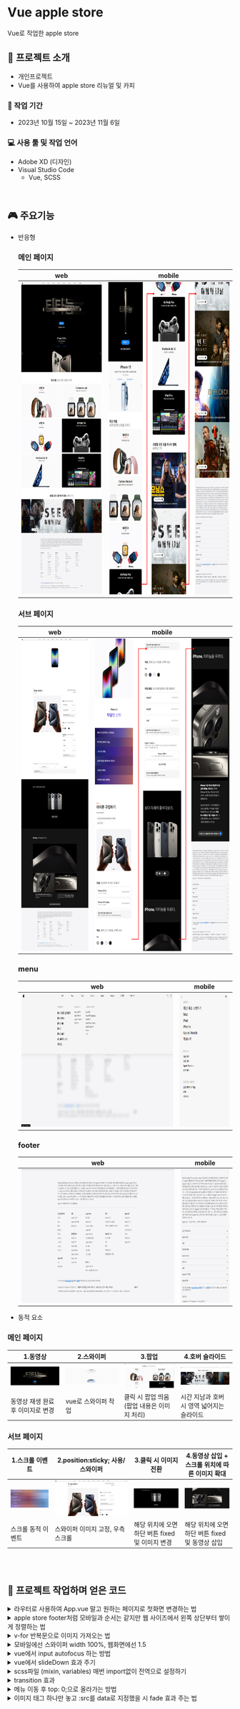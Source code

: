 # Vue apple store
Vue로 작업한 apple store
<br>
## 📣 프로젝트 소개
- 개인프로젝트
- Vue를 사용하여 apple store 리뉴얼 및 카피

### 📅 작업 기간
- 2023년 10월 15일 ~ 2023년 11월 6일

### 💻 사용 툴 및 작업 언어
- Adobe XD (디자인)
- Visual Studio Code
    - Vue, SCSS

<br>

## 🎮 주요기능
- 반응형
  ### 메인 페이지
  |web|mobile|
  |:---:|:---:|
  |<img src="./src/assets/img/readme/readme_web-main.png" height="700"/>|<img src="./src/assets/img/readme/readme_mb-main.png" height="700"/>|
  
  ### 서브 페이지
  |web|mobile|
  |:---:|:---:|
  |<img src="./src/assets/img/readme/readme_web-sub.png" height="700"/>|<img src="./src/assets/img/readme/readme_mb-sub.png" height="700"/>|

  ### menu
  |web|mobile|
  |:---:|:---:|
  |<img src="./src/assets/img/readme/read-web-menu.png" height="300"/>|<img src="./src/assets/img/readme/read-mb-menu.png" height="300"/>|

  ### footer
  |web|mobile|
  |:---:|:---:|
  |<img src="./src/assets/img/readme/read-web-footer.png" height="300"/>|<img src="./src/assets/img/readme/read-mb-footer.png" height="300"/>|


- 동적 요소

### 메인 페이지
|1.동영상|2.스와이퍼|3.팝업|4.호버 슬라이드|
|---|---|---|---|
|![image](./src/assets/img/readme/read-main1.png)|![image](./src/assets/img/readme/read-main2.png)|![image](./src/assets/img/readme/read-main3.png)|![image](./src/assets/img/readme/read-main4.png)|
|동영상 재생 완료 후 이미지로 변경|vue로 스와이퍼 작업|클릭 시 팝업 띄움(팝업 내용은 이미지 처리)|시간 지남과 호버 시 영역 넓어지는 슬라이드|

### 서브 페이지
|1.스크롤 이벤트|2.position:sticky; 사용/스와이퍼|3.클릭 시 이미지 전환|4.동영상 삽입 + 스크롤 위치에 따른 이미지 확대|
|---|---|---|---|
|![image](./src/assets/img/readme/read-sub1.png)|![image](./src/assets/img/readme/read-sub2.png)|![image](./src/assets/img/readme/read-sub3.png)|![image](./src/assets/img/readme/read-sub4.png)|
|스크롤 동적 이벤트|스와이퍼 이미지 고정, 우측 스크롤|해당 위치에 오면 하단 버튼 fixed 및 이미지 변경|해당 위치에 오면 하단 버튼 fixed 및 동영상 삽입|


<br>
<br>

## 📌 프로젝트 작업하며 얻은 코드

<details>
  <summary>라우터로 사용하여 App.vue 말고 원하는 페이지로 첫화면 변경하는 법</summary>
  <br>

  - 루트에 있는 App.vue를 아예 사용 안할 순 없었다. 각각 나눈 페이지를 모으는 곳으로 작업했기 때문이다.

  1. 헤더 로고 부분을 <router-link to="/"> 최상위 루트(/)로 바꾸고 

      ```html
      //CommonHeader.vue

      <router-link to="/">로고</router-link>   |  
      <router-link to="/Sub">스토어</router-link>
      <router-link to="/Sub">Mac</router-link>
      <router-link to="/Sub">iPad</router-link>
      <router-link to="/Sub">iPhone</router-link>
      <router-link to="/Sub">Watch</router-link>
      ```
  
  2. router/index.js에 내가 원하는 (HomePage.vue)곳 path를 /루트로 바꿨더니 완료!
      ```javascript
        { 
          path: '/',
          component: () => import(
            '../components/pages/home/HomePage')
        }
      ```
  
  - `<router-view></router-view>`
    - 렌더링이 되어 화면이 전환된 곳이니 헤더/렌더링/푸터만 있는 페이지(App)가 있어야했다.
    - router-link to(전환될 위치)와 연결되니 (라우터 관련) 화면이 전환될 곳이 넣어줄 것!
</details>

<details>
  <summary>apple store footer처럼 모바일과 순서는 같지만 웹 사이즈에서 왼쪽 상단부터 쌓이게 정렬하는 법</summary>
  <br>

  - div로 한 번 더 묶어야 하나 했지만 잘 생각해보니 쉽게 해결될 일이었다.

   ```scss

   //미디어쿼리
  .footer-nav__flex-container {
    display: flex;
    flex-wrap: wrap;
    flex-direction: column; /* 세로 방향으로 나열하고 */
    gap: 10px;
    height: 450px; /* 높이값 정해주면 그 안에 채워짐 */
  }
  ```

</details>

<details>
  <summary>v-for 반복문으로 이미지 가져오는 법</summary>
  <br>

  - vue에서 이미지를 가져올 때는 require를 가용하여 모듈로 가져오는 것이 일반적이다

    ```javascript
        return {
          swiperSlide : [
            require('@assets/img/HomeFirst_1.png'),
            require('@assets/img/HomeFirst_2.png'),
            require('@assets/img/HomeFirst_3.png')
          ]
        }
    ```

</details>

<details>
<summary>모바일에선 스와이퍼 width 100%, 웹화면에선 1.5</summary>
  <br>

  - 웹에선 가운데를 기준으로 1.5개가 보여 좌우로 미리볼 수 있도록 하려했는데 아무리 속성을 변경하고 추가해봐도 페이지네이션이 자연스럽게 흘러가지 않고 , 다음 미리보기가 보이지 않는 둥 오류가 끊이지 않았다.

    #### 해결 방법
    - 원인 : swiper-slide를 3개만 만들어서 그런거였다
    - slidesPerView를  1.5로 등록하고 slidesPerView가 3개뿐이니 오류가 난 것. 4개로 늘리니 해결됐다!

</details>


<details>
<summary>vue에서 input autofocus 하는 방법</summary>
  <br>

  - input autofocus 를 넣었는데 먹히지 않았다. 찾아보니 방법이 다르다고 함
    

    #### 해결 방법
    1. 포커스가 될 input 태그에 ref값을 설정
    2. 원하는 methods에 this.$refs.설정값.focus() 입력
    3. 클릭 시 input영역이 나타날 곳에 `@click="methods명()" 추가 
    4. 모바일 메뉴에선 검색 서브메뉴가 열릴 때 실행되도록 했다.

    ```html
      <li class="header__search util__list">
          <span class="material-symbols-outlined util__icon" @click="toggleUtilArea('search'), setFocus()">search</span>
          <div class="util__area" :class="{ 'toggle-util-area': activeUtilArea === 'search' }">
            <div class="inner util__wrap">
              <div class="util__box">
                <span class="material-symbols-outlined">search</span>
                <input type="text" placeholder="apple.com 검색하기" ref="search" />
              </div>
              <!-- ...생략 -->
            </div>
          </div>
        </li>
    ```
    ```javascript
      //methods 부분  
      setFocus: function()
        {
          this.$refs.search.focus();
        }
    ```

    - 모바일 메뉴
    ```javascript
       MenuShow(index, type) {
        this.menuAreaShow[type] = !this.menuAreaShow[type];
        this.closeButton = !this.closeButton;
        if (this.menuAreaShow.search) {
          this.$nextTick(() => {
            this.$refs.search.focus();
          });
        }
      },
    ```

</details>


<details>
<summary>vue에서 slideDown 효과 주기</summary>
  <br>

  - scss와 methods로 해결
    

    #### 해결 방법
    1. scss로 레이아웃 잡고 toggle-util-area 클래스가 붙을 경우 max-height를 최대높이 1000px로 잡음
    2. 클래스 붙기 전 max-height 0px로 숨기고 max-height에만 transition을 준다.
    3. template에는 `:class="{ 'toggle-util-area': activeUtilArea === 'bag' }`로 조건을 걸어서 참일 때만 class가 붙는다.

    ```scss
      .util__area {
      position: fixed;
      width: 100%;
      top: 40px;
      left: 0;
      background-color: #f5f5f5;
      z-index: 990;
      color: $sub-text-color;
      max-height: 0;
      transition: max-height 0.5s;
      overflow: hidden;

        &.toggle-util-area {
          max-height: 1000px;
        }
       }   
    ```

</details>

<details>
<summary>scss파일 (mixin, variables) 매번 import없이 전역으로 설정하기</summary>
  <br>
 
  #### 해결 방법
  1. scss폴더에 파일 만들기 (scss변수를 모아놓은 파일은 파일 명 앞에 _를 붙이면 자동으로 변수모음파일이라고 인식한다고 함)
  2. vue.config.vs 파일에 코드 추가
  ```javascript
    css: {
      loaderOptions: {
        sass: {
          additionalData: `@import "@/assets/scss/_variables.scss"; @import "@/assets/scss/mixin.scss";`,
        },
      },
    },
  ```
  3. 추가 후 꼭!! 빌드를 시켜줘야 함
  4. App.vue에 import 시켜 줄 것
  
</details>

<details>
<summary>transition 효과</summary>
  <br>

- 숨겨진 메뉴가 표시될 땐 transition 이 먹지 않고 사라질 때만 먹어서 고민

  #### 해결 방법
 - v-if가 false로 시작하면 transition이 안먹는건가 했는데 scss 클래스명 때문이었다. .slide-enter을 .slide-enter-from 로 바꾸니 해결됨

  ```html
    <transition name="slide" appear mode="out-in">
          <div class="nav__sub"  v-if="menuAreaShow.search" key="menuAreaShow.search">
              <div class="sub__title">
              <!-- ...생략 -->
                </li>
              </ul>
          </div>
        </transition>
  ```

  ```scss
    .slide-enter-active, .slide-leave-active {
      transition: transform 1s;
    }

    .slide-enter-from, .slide-leave-to {
      transform: translateY(-100%);
    }
  ```
</details>

<details>
<summary>메뉴 이동 후 top: 0;으로 올라가는 방법</summary>
  <br>

- 스크롤이 내려가 있는 상황에서 라우터`<router-link></router-link>`클릭 시 스크롤이 내려가 있는 상태에서 `<router-view></router-view>`로 전환만 되어 있는 현상
- 스크롤을 올려야 하는 불편함 발생

#### 해결 방법
- src/router/index.js에 함수 추가

  ```javascript
    //기존 코드
    const router = createRouter({
      history: createWebHistory(process.env.BASE_URL),
      routes
    })

    //추가 후
    const router = createRouter({
      history: createWebHistory(process.env.BASE_URL),
      routes,
      scrollBehavior(){
        return { top: 0 }
      },
    })  
  ```

</details>

<details>
<summary>이미지 태그 하나만 놓고 :src를 data로 지정했을 시 fade 효과 주는 법</summary>
  <br>

- transition 효과를 주고 싶은데 v-if,v-show를 사용하지 않아도 적용되지 않는 상황
- :class를 사용하여도 적용되지 않았다.

#### 해결 방법
- :key 다르게 부여하니 적용됨! 이래서 각각의 :key가 중요하다고 한 것을 실감함

  ```html
    <transition name="fade">
      <img 
      :src="imgList[ImgIndex].url" 
      :alt="imgList[ImgIndex].alt"
      :key="imgList[ImgIndex]"
      >
      <!-- :key를 각각 부여해야 했다. :key="imgList" 이따구로 하면 안됨!! -->
    </transition>
  ```

</details>
